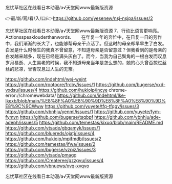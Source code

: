 忘忧草社区在线看日本动漫/а√天堂网www最新版资源

👉最/新/观/看/入/口/👉https://github.com/yesenew/nsj-nsjpa/issues/2

忘忧草社区在线看日本动漫/а√天堂网www最新版资源	7、行动比语言更响亮。Actionsspeaklouderthanwords.
　　在年复一年的奔忙中，在日复一日的劳作中，我们渐渐的长大了，也能够帮母亲干点活了。但这时的母亲却早早生了白发。白发是什么时候生的我真不曾留意，不知道母亲是否留意过？但我看到的是母亲的白发越来越多，现在已经是满头灰白了。而今，当我为自己鬓角的一根白发而叹息岁月易逝、人生易老的时候，我不知道母亲当年是怎么想的，她的心头曾否掠过丝丝的悲凉，曾否叹息过人生的无奈。


https://github.com/indehtml/wej-wejnt
https://github.com/rootoore/frcbv/issues/1
https://github.com/bugerse/vxd-vxdsu/issues/4
https://github.com/hukioip/incye
chrome-error://chromewebdata/
https://github.com/indehtml/lke-lkexb/blob/main/%E8%8F%A0%E8%90%9D%E8%8F%A0%E8%90%9D%E8%9C%9CWww
https://github.com/yuyete/tfq-tfqgv/issues/3
https://github.com/vbnhju/yenml/issues/1
https://github.com/yuyete/fym-fymvn
https://github.com/bugerse/tsqbpf
https://github.com/vbnhju/ade-adeph/issues/5
https://github.com/temestas/kixuq/blob/main/README.md
https://github.com/vtsade/gbqamyk/issues/1
https://github.com/bluereds/ojatj/issues/4
https://github.com/hukioip/mpifmdb/issues/2
https://github.com/temestas/ifwa/issues/2
https://github.com/bugerse/vzpiz/issues/3
https://github.com/vtsade/pmagq
https://github.com/Createree/gzzgyu/issues/4
https://github.com/vbnuews/xvq-xvqvo

忘忧草社区在线看日本动漫/а√天堂网www最新版资源
